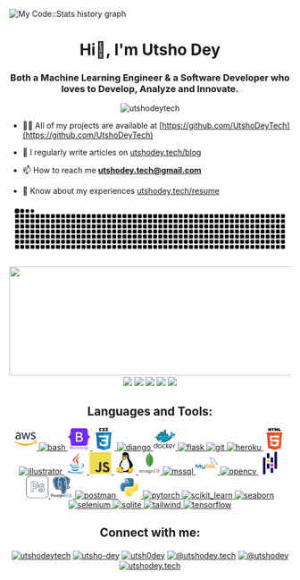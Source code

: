 <!--![I am both a Machine Learning & Software Engineer.](https://github.com/UtshoDeyTech/utshodeytech/blob/master/banner.png?raw=true) -->

![My Code::Stats history graph](https://codestats-readme.wegfan.cn/history-graph/utshodey?history_days=30&max_languages=6&bg_color=111&text_color=aaa&grid_color=333&language_colors=["3F3B6C","A3C7D6","AE445A","EEE4B1","00E676","FF1493","EDDFE0","FFB38E","31511E"])

<h1 align="center">Hi👋, I'm Utsho Dey</h1>
<h3 align="center">Both a Machine Learning Engineer & a Software Developer who loves to Develop, Analyze and Innovate.</h3>

<p align="center"> <img src="https://komarev.com/ghpvc/?username=utshodeytech&label=Profile%20views&color=0e75b6&style=flat" alt="utshodeytech" /> </p>

- 👨‍💻 All of my projects are available at [https://github.com/UtshoDeyTech](https://github.com/UtshoDeyTech)

- 📝 I regularly write articles on [utshodey.tech/blog](utshodey.tech/blog)

- 📫 How to reach me **utshodey.tech@gmail.com**

- 📄 Know about my experiences [utshodey.tech/resume](utshodey.tech/resume)

<picture>
  <source media="(prefers-color-scheme: dark)" srcset="https://raw.githubusercontent.com/utshodeytech/utshodeytech/output/github-contribution-grid-snake-dark.svg">
  <source media="(prefers-color-scheme: light)" srcset="https://raw.githubusercontent.com/utshodeytech/utshodeytech/output/github-contribution-grid-snake.svg">
  <img alt="github contribution grid snake animation" src="https://raw.githubusercontent.com/utshodeytech/utshodeytech/output/github-contribution-grid-snake.svg">
</picture>



<div align="center">
  
<img height="195" width="1000" src="http://github-profile-summary-cards.vercel.app/api/cards/profile-details?username=utshodeytech&theme=solarized_dark" />
<img height="200" src="http://github-profile-summary-cards.vercel.app/api/cards/repos-per-language?username=utshodeytech&theme=solarized_dark" />
<img height="200" src="http://github-profile-summary-cards.vercel.app/api/cards/most-commit-language?username=utshodeytech&theme=solarized_dark" />
<img height="200" src="http://github-profile-summary-cards.vercel.app/api/cards/stats?username=utshodeytech&theme=solarized_dark" />
<img height="200" src="http://github-profile-summary-cards.vercel.app/api/cards/productive-time?username=utshodeytech&theme=solarized_dark&utcOffset=8" />
<img height="240" src="https://github-readme-activity-graph.vercel.app/graph?username=utshodeytech&bg_color=073642&color=1a73e8&line=859900&point=da5b0b&area=true&hide_border=true" />
</div>

<h2 align="center">Languages and Tools:</h2>
<div align="center"> <a href="https://aws.amazon.com" target="_blank" rel="noreferrer"> <img src="https://raw.githubusercontent.com/devicons/devicon/master/icons/amazonwebservices/amazonwebservices-original-wordmark.svg" alt="aws" width="40" height="40"/> </a> <a href="https://www.gnu.org/software/bash/" target="_blank" rel="noreferrer"> <img src="https://www.vectorlogo.zone/logos/gnu_bash/gnu_bash-icon.svg" alt="bash" width="40" height="40"/> </a> <a href="https://getbootstrap.com" target="_blank" rel="noreferrer"> <img src="https://raw.githubusercontent.com/devicons/devicon/master/icons/bootstrap/bootstrap-plain-wordmark.svg" alt="bootstrap" width="40" height="40"/> </a> <a href="https://www.w3schools.com/css/" target="_blank" rel="noreferrer"> <img src="https://raw.githubusercontent.com/devicons/devicon/master/icons/css3/css3-original-wordmark.svg" alt="css3" width="40" height="40"/> </a> <a href="https://www.djangoproject.com/" target="_blank" rel="noreferrer"> <img src="https://cdn.worldvectorlogo.com/logos/django.svg" alt="django" width="40" height="40"/> </a> <a href="https://www.docker.com/" target="_blank" rel="noreferrer"> <img src="https://raw.githubusercontent.com/devicons/devicon/master/icons/docker/docker-original-wordmark.svg" alt="docker" width="40" height="40"/> </a> <a href="https://flask.palletsprojects.com/" target="_blank" rel="noreferrer"> <img src="https://www.vectorlogo.zone/logos/pocoo_flask/pocoo_flask-icon.svg" alt="flask" width="40" height="40"/> </a> <a href="https://git-scm.com/" target="_blank" rel="noreferrer"> <img src="https://www.vectorlogo.zone/logos/git-scm/git-scm-icon.svg" alt="git" width="40" height="40"/> </a> <a href="https://heroku.com" target="_blank" rel="noreferrer"> <img src="https://www.vectorlogo.zone/logos/heroku/heroku-icon.svg" alt="heroku" width="40" height="40"/> </a> <a href="https://www.w3.org/html/" target="_blank" rel="noreferrer"> <img src="https://raw.githubusercontent.com/devicons/devicon/master/icons/html5/html5-original-wordmark.svg" alt="html5" width="40" height="40"/> </a> <a href="https://www.adobe.com/in/products/illustrator.html" target="_blank" rel="noreferrer"> <img src="https://www.vectorlogo.zone/logos/adobe_illustrator/adobe_illustrator-icon.svg" alt="illustrator" width="40" height="40"/> </a> <a href="https://www.java.com" target="_blank" rel="noreferrer"> <img src="https://raw.githubusercontent.com/devicons/devicon/master/icons/java/java-original.svg" alt="java" width="40" height="40"/> </a> <a href="https://developer.mozilla.org/en-US/docs/Web/JavaScript" target="_blank" rel="noreferrer"> <img src="https://raw.githubusercontent.com/devicons/devicon/master/icons/javascript/javascript-original.svg" alt="javascript" width="40" height="40"/> </a> <a href="https://www.linux.org/" target="_blank" rel="noreferrer"> <img src="https://raw.githubusercontent.com/devicons/devicon/master/icons/linux/linux-original.svg" alt="linux" width="40" height="40"/> </a> <a href="https://www.mongodb.com/" target="_blank" rel="noreferrer"> <img src="https://raw.githubusercontent.com/devicons/devicon/master/icons/mongodb/mongodb-original-wordmark.svg" alt="mongodb" width="40" height="40"/> </a> <a href="https://www.microsoft.com/en-us/sql-server" target="_blank" rel="noreferrer"> <img src="https://www.svgrepo.com/show/303229/microsoft-sql-server-logo.svg" alt="mssql" width="40" height="40"/> </a> <a href="https://www.mysql.com/" target="_blank" rel="noreferrer"> <img src="https://raw.githubusercontent.com/devicons/devicon/master/icons/mysql/mysql-original-wordmark.svg" alt="mysql" width="40" height="40"/> </a> <a href="https://opencv.org/" target="_blank" rel="noreferrer"> <img src="https://www.vectorlogo.zone/logos/opencv/opencv-icon.svg" alt="opencv" width="40" height="40"/> </a> <a href="https://pandas.pydata.org/" target="_blank" rel="noreferrer"> <img src="https://raw.githubusercontent.com/devicons/devicon/2ae2a900d2f041da66e950e4d48052658d850630/icons/pandas/pandas-original.svg" alt="pandas" width="40" height="40"/> </a> <a href="https://www.photoshop.com/en" target="_blank" rel="noreferrer"> <img src="https://raw.githubusercontent.com/devicons/devicon/master/icons/photoshop/photoshop-line.svg" alt="photoshop" width="40" height="40"/> </a> <a href="https://www.postgresql.org" target="_blank" rel="noreferrer"> <img src="https://raw.githubusercontent.com/devicons/devicon/master/icons/postgresql/postgresql-original-wordmark.svg" alt="postgresql" width="40" height="40"/> </a> <a href="https://postman.com" target="_blank" rel="noreferrer"> <img src="https://www.vectorlogo.zone/logos/getpostman/getpostman-icon.svg" alt="postman" width="40" height="40"/> </a> <a href="https://www.python.org" target="_blank" rel="noreferrer"> <img src="https://raw.githubusercontent.com/devicons/devicon/master/icons/python/python-original.svg" alt="python" width="40" height="40"/> </a> <a href="https://pytorch.org/" target="_blank" rel="noreferrer"> <img src="https://www.vectorlogo.zone/logos/pytorch/pytorch-icon.svg" alt="pytorch" width="40" height="40"/> </a> <a href="https://scikit-learn.org/" target="_blank" rel="noreferrer"> <img src="https://upload.wikimedia.org/wikipedia/commons/0/05/Scikit_learn_logo_small.svg" alt="scikit_learn" width="40" height="40"/> </a> <a href="https://seaborn.pydata.org/" target="_blank" rel="noreferrer"> <img src="https://seaborn.pydata.org/_images/logo-mark-lightbg.svg" alt="seaborn" width="40" height="40"/> </a> <a href="https://www.selenium.dev" target="_blank" rel="noreferrer"> <img src="https://raw.githubusercontent.com/detain/svg-logos/780f25886640cef088af994181646db2f6b1a3f8/svg/selenium-logo.svg" alt="selenium" width="40" height="40"/> </a> <a href="https://www.sqlite.org/" target="_blank" rel="noreferrer"> <img src="https://www.vectorlogo.zone/logos/sqlite/sqlite-icon.svg" alt="sqlite" width="40" height="40"/> </a> <a href="https://tailwindcss.com/" target="_blank" rel="noreferrer"> <img src="https://www.vectorlogo.zone/logos/tailwindcss/tailwindcss-icon.svg" alt="tailwind" width="40" height="40"/> </a> <a href="https://www.tensorflow.org" target="_blank" rel="noreferrer"> <img src="https://www.vectorlogo.zone/logos/tensorflow/tensorflow-icon.svg" alt="tensorflow" width="40" height="40"/> </a> </div>

<h2 align="center">Connect with me:</h2>
<div align="center">
<a href="https://twitter.com/utshodeytech" target="blank"><img align="center" src="https://raw.githubusercontent.com/rahuldkjain/github-profile-readme-generator/master/src/images/icons/Social/twitter.svg" alt="utshodeytech" height="30" width="40" /></a>
<a href="https://linkedin.com/in/utsho-dey" target="blank"><img align="center" src="https://raw.githubusercontent.com/rahuldkjain/github-profile-readme-generator/master/src/images/icons/Social/linked-in-alt.svg" alt="utsho-dey" height="30" width="40" /></a>
<a href="https://kaggle.com/utsh0dey" target="blank"><img align="center" src="https://raw.githubusercontent.com/rahuldkjain/github-profile-readme-generator/master/src/images/icons/Social/kaggle.svg" alt="utsh0dey" height="30" width="40" /></a>
<a href="https://medium.com/@utshodey.tech" target="blank"><img align="center" src="https://raw.githubusercontent.com/rahuldkjain/github-profile-readme-generator/master/src/images/icons/Social/medium.svg" alt="@utshodey.tech" height="30" width="40" /></a>
<a href="https://www.youtube.com/@utshodey" target="blank"><img align="center" src="https://raw.githubusercontent.com/rahuldkjain/github-profile-readme-generator/master/src/images/icons/Social/youtube.svg" alt="@utshodey" height="30" width="40" /></a>
<a href="https://codeforces.com/profile/utshodey.tech" target="blank"><img align="center" src="https://raw.githubusercontent.com/rahuldkjain/github-profile-readme-generator/master/src/images/icons/Social/codeforces.svg" alt="utshodey.tech" height="30" width="40" /></a>
</div>

